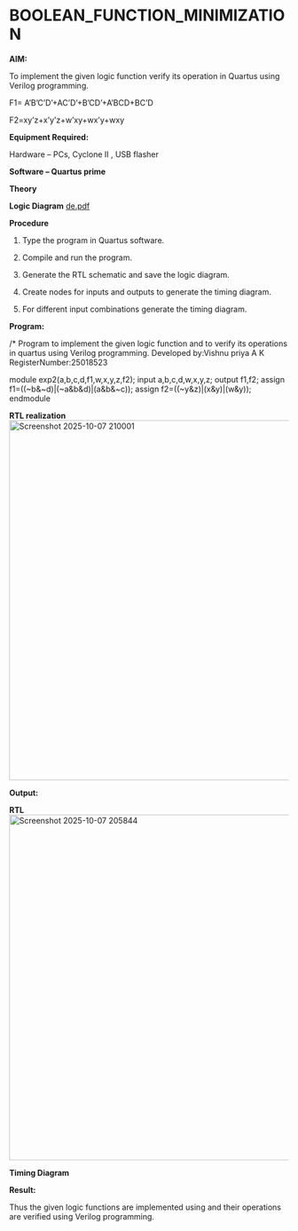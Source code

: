 # BOOLEAN_FUNCTION_MINIMIZATION

**AIM:**

To implement the given logic function verify its operation in Quartus using Verilog programming.

F1= A’B’C’D’+AC’D’+B’CD’+A’BCD+BC’D 

F2=xy’z+x’y’z+w’xy+wx’y+wxy

**Equipment Required:**

Hardware – PCs, Cyclone II , USB flasher

**Software – Quartus prime**

**Theory**

**Logic Diagram**
[de.pdf](https://github.com/user-attachments/files/22750758/de.pdf)

**Procedure**

1.	Type the program in Quartus software.

2.	Compile and run the program.

3.	Generate the RTL schematic and save the logic diagram.

4.	Create nodes for inputs and outputs to generate the timing diagram.

5.	For different input combinations generate the timing diagram.


**Program:**

/* Program to implement the given logic function and to verify its operations in quartus using Verilog programming. 
Developed by:Vishnu priya A K
RegisterNumber:25018523

module exp2(a,b,c,d,f1,w,x,y,z,f2);
input a,b,c,d,w,x,y,z;
output f1,f2;
assign f1=((~b&~d)|(~a&b&d)|(a&b&~c));
assign f2=((~y&z)|(x&y)|(w&y));
endmodule 



**RTL realization**
<img width="859" height="649" alt="Screenshot 2025-10-07 210001" src="https://github.com/user-attachments/assets/90b6e5ff-79c3-48a2-92fa-c3b27962f885" />

**Output:**

**RTL**
<img width="1892" height="623" alt="Screenshot 2025-10-07 205844" src="https://github.com/user-attachments/assets/246bb6da-d756-4b68-ac57-fb89f575d009" />

**Timing Diagram**

**Result:**

Thus the given logic functions are implemented using and their operations are verified using Verilog programming.

